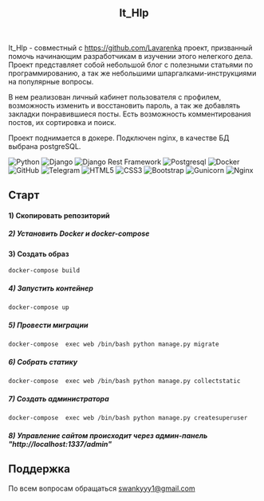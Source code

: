 <h2 align="center">It_Hlp</h2>
<br/>


It_Hlp - совместный с https://github.com/Lavarenka проект, призванный помочь начинающим разработчикам в изучении этого 
нелегкого дела. Проект представляет собой небольшой блог с полезными статьями по программированию, а так же небольшими
шпаргалками-инструкциями на популярные вопросы.

В нем реализован личный кабинет пользователя с профилем, возможность изменить и восстановить пароль, а так же добавлять 
закладки понравившиеся посты. Есть возможность комментирования постов, их сортировка и поиск.

Проект поднимается в докере. Подключен nginx, в качестве БД выбрана postgreSQL.


![Python](https://img.shields.io/badge/-Python-black?style=flat-square&logo=Python)
![Django](https://img.shields.io/badge/-Django-0aad48?style=flat-square&logo=Django)
![Django Rest Framework](https://img.shields.io/badge/DRF-red?style=flat-square&logo=Django)
![Postgresql](https://img.shields.io/badge/-Postgresql-%232c3e50?style=flat-square&logo=Postgresql)
![Docker](https://img.shields.io/badge/-Docker-46a2f1?style=flat-square&logo=docker&logoColor=white)
![GitHub](https://img.shields.io/badge/-GitHub-181717?style=flat-square&logo=github)
![Telegram](https://img.shields.io/badge/Telegram-2CA5E0?style=flat-square&logo=telegram&logoColor=white)
![HTML5](https://img.shields.io/badge/html5-%23E34F26.svg?style=flat-square&logo=html5&logoColor=white)
![CSS3](https://img.shields.io/badge/css3-%231572B6.svg?style=flat-square&logo=css3&logoColor=white)
![Bootstrap](https://img.shields.io/badge/bootstrap-%238511FA.svg?style=flat-square&logo=bootstrap&logoColor=white)
![Gunicorn](https://img.shields.io/badge/gunicorn-%298729.svg?style=for-flat-square&logo=gunicorn&logoColor=white)
![Nginx](https://img.shields.io/badge/nginx-%23009639.svg?style=flat-square&logo=nginx&logoColor=white)
## Старт

#### 1) Скопировать репозиторий

##### 2) Установить Docker и docker-compose

#### 3) Создать образ
    docker-compose build

##### 4) Запустить контейнер

    docker-compose up

##### 5) Провести миграции

    docker-compose  exec web /bin/bash python manage.py migrate
##### 6) Собрать статику

    docker-compose  exec web /bin/bash python manage.py collectstatic
##### 7) Создать администратора

    docker-compose  exec web /bin/bash python manage.py createsuperuser
##### 8) Управление сайтом происходит через админ-панель "http://localhost:1337/admin"

## Поддержка

По всем вопросам обращаться [swankyyy1@gmail.com](swankyyy1@gmail.com)
